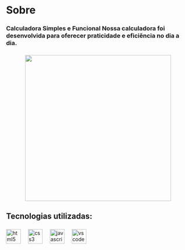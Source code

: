 <h1 align="left">Sobre</h1>

###

<h3 align="left">Calculadora Simples e Funcional Nossa calculadora foi desenvolvida para oferecer praticidade e eficiência no dia a dia.</h3>

###

<div align="center">
  <img height="400" src="https://media.discordapp.net/attachments/1250107509797290081/1343962303447564481/image.png?ex=67bf2dee&is=67bddc6e&hm=7cd341687812fd69ecb225a19b9b746d3d76da64d7cf60f0bb2d7e6d25a45ca6&=&format=webp&quality=lossless&width=550&height=273"  />
</div>

###

<h2 align="left">Tecnologias utilizadas:</h2>

###

<div align="left">
  <img src="https://cdn.jsdelivr.net/gh/devicons/devicon/icons/html5/html5-original.svg" height="40" alt="html5 logo"  />
  <img width="12" />
  <img src="https://cdn.jsdelivr.net/gh/devicons/devicon/icons/css3/css3-original.svg" height="40" alt="css3 logo"  />
  <img width="12" />
  <img src="https://cdn.jsdelivr.net/gh/devicons/devicon/icons/javascript/javascript-original.svg" height="40" alt="javascript logo"  />
  <img width="12" />
  <img src="https://cdn.jsdelivr.net/gh/devicons/devicon/icons/vscode/vscode-original.svg" height="40" alt="vscode logo"  />
</div>

###
